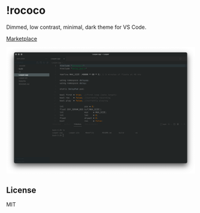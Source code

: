 # !rococo

Dimmed, low contrast, minimal, dark theme for VS Code.

[Marketplace](https://marketplace.visualstudio.com/items?itemName=skra.rococo)

![Screenshot](screenshot.png)

## License

MIT
